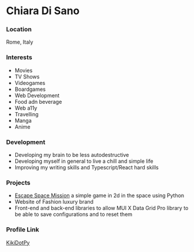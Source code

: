 # Chiara Di Sano

### Location

Rome, Italy

### Interests

- Movies
- TV Shows
- Videogames
- Boardgames
- Web Development
- Food adn beverage
- Web a11y
- Travelling
- Manga
- Anime

### Development

- Developing my brain to be less autodestructive
- Developing myself in general to live a chill and simple life
- Improving my writing skills and Typescript/React hard skills

### Projects

- [Escape Space Mission](https://github.com/KikiDotPy/Games_Projects/tree/main/Escape_Space_Mission) a simple game in 2d in the space using Python
- Website of Fashion luxury brand
- Front-end and back-end libraries to allow MUI X Data Grid Pro library to be able to save configurations and to reset them


### Profile Link

[KikiDotPy](https://github.com/KikiDotPyX)
